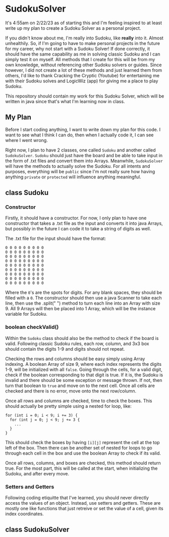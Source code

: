 # SudokuSolver

It's 4:55am on 2/22/23 as of starting this and I'm feeling inspired to at least write up my plan to create a Sudoku Solver as a personal project.

If you didn't know about me, I'm really into Sudoku, like **really** into it. Almost unhealthily. So, if I'm going to have to make personal projects in the future for my career, why not start with a Sudoku Solver! If done correctly, it should have the same capability as me in solving classic Sudoku and I can simply test it on myself. All methods that I create for this will be from my own knowledge, without referencing other Sudoku solvers or guides. Since however, I did not create a lot of these methods and just learned them from others, I'd like to thank Cracking the Cryptic (Youtube) for entertaining me with their Sudoku solves and LogicWiz (app) for giving me a place to play Sudoku.

This repository should contain my work for this Sudoku Solver, which will be written in java since that's what I'm learning now in class.

## My Plan

Before I start coding anything, I want to write down my plan for this code. I want to see what I think I can do, then when I actually code it, I can see where I went wrong.

Right now, I plan to have 2 classes, one called `Sudoku` and another called `SudokuSolver`. `Sudoku` should just have the board and be able to take input in the form of .txt files and convert them into Arrays. Meanwhile, `SudokuSolver` will have the methods to actually solve the Sudoku. For all intents and purposes, everything will be `public` since I'm not really sure how having anything `private` or `protected` will influence anything meaningful.

## class Sudoku

### Constructor

Firstly, it should have a constructor. For now, I only plan to have one constructor that takes a .txt file as the input and converts it into java Arrays, but possibly in the future I can code it to take a string of digits as well. 

The .txt file for the input should have the format:
```
0 0 0 0 0 0 0 0 0
0 0 0 0 0 0 0 0 0
0 0 0 0 0 0 0 0 0
0 0 0 0 0 0 0 0 0
0 0 0 0 0 0 0 0 0
0 0 0 0 0 0 0 0 0
0 0 0 0 0 0 0 0 0
0 0 0 0 0 0 0 0 0
0 0 0 0 0 0 0 0 0
```
Where the `0`'s are the spots for digits. For any blank spaces, they should be filled with a `0`. The constructor should then use a java Scanner to take each line, then use the .split(" ") method to turn each line into an Array with size 9. All 9 Arrays will then be placed into 1 Array, which will be the instance variable for Sudoku. 

### boolean checkValid()

Within the `Sudoku` class should also be the method to check if the board is valid. Following classic Sudoku rules, each row, column, and 3x3 box should contain the digits 1-9 and digits should not repeat.

Checking the rows and columns should be easy simply using Array indexing. A boolean Array of size 9, where each index represents the digits 1-9, will be initialized with all `false`. Going through the cells, for a valid digit, check if the boolean corresponding to that digit is true. If it is, the Sudoku is invalid and there should be some exception or message thrown. If not, then turn that boolean to `true` and move on to the next cell. Once all cells are checked and there is no error, move onto the next row/column. 

Once all rows and columns are checked, time to check the boxes. This should actually be pretty simple using a nested for loop, like:
```
for (int i = 0; i < 9; i += 3) {
  for (int j = 0; j < 9; j += 3 {
    ...
  }
}
```
This should check the boxes by having `[i][j]` represent the cell at the top left of the box. Then there can be another set of nested for loops to go through each cell in the box and use the boolean Array to check if its valid. 

Once all rows, columns, and boxes are checked, this method should return true. For the most part, this will be called at the start, when initializing the Sudoku, and after every move.

### Setters and Getters

Following coding etiquitte that I've learned, you should never directly access the values of an object. Instead, use setters and getters. These are mostly one like functions that just retreive or set the value of a cell, given its index coordinates.

## class SudokuSolver
